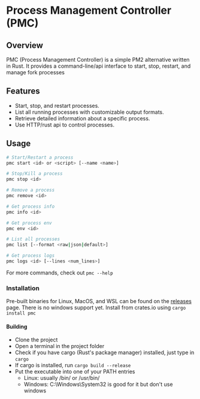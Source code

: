# Process Management Controller (PMC)

## Overview

PMC (Process Management Controller) is a simple PM2 alternative written in Rust. It provides a command-line/api interface to start, stop, restart, and manage fork processes

## Features

- Start, stop, and restart processes.
- List all running processes with customizable output formats.
- Retrieve detailed information about a specific process.
- Use HTTP/rust api to control processes.

## Usage

```bash
# Start/Restart a process
pmc start <id> or <script> [--name <name>]

# Stop/Kill a process
pmc stop <id>

# Remove a process
pmc remove <id>

# Get process info
pmc info <id>

# Get process env
pmc env <id>

# List all processes
pmc list [--format <raw|json|default>]

# Get process logs
pmc logs <id> [--lines <num_lines>]
```

For more commands, check out `pmc --help`

### Installation

Pre-built binaries for Linux, MacOS, and WSL can be found on the [releases](releases) page. There is no windows support yet.
Install from crates.io using `cargo install pmc`

#### Building

- Clone the project
- Open a terminal in the project folder
- Check if you have cargo (Rust's package manager) installed, just type in `cargo`
- If cargo is installed, run `cargo build --release`
- Put the executable into one of your PATH entries
  - Linux: usually /bin/ or /usr/bin/
  - Windows: C:\Windows\System32 is good for it but don't use windows

